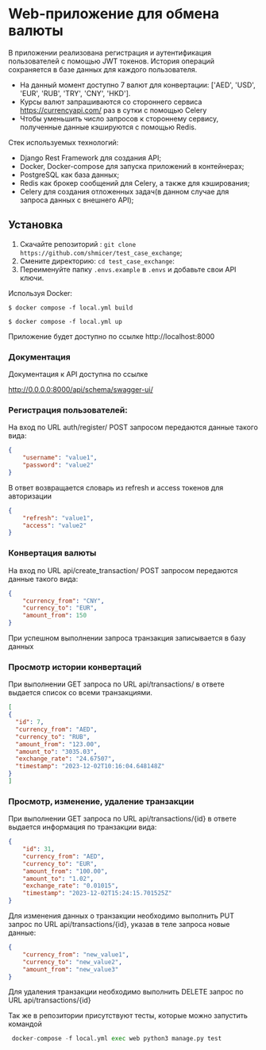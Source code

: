 # Web-приложение для обмена валюты

В приложении реализована регистрация и аутентификация пользователей с помощью JWT токенов.
История операций сохраняется в базе данных для каждого пользователя.


- На данный момент доступно 7 валют для конвертации: ['AED', 'USD', 'EUR', 'RUB', 'TRY', 'CNY', 'HKD'].
- Курсы валют запрашиваются со стороннего сервиса https://currencyapi.com/ раз в сутки с помощью Celery
- Чтобы уменьшить число запросов к стороннему сервису, полученные данные кэшируются с помощью Redis.

Стек используемых технологий:
* Django Rest Framework для создания API;
* Docker, Docker-compose для запуска приложений в контейнерах;
* PostgreSQL как база данных;
* Redis как брокер сообщений для Celery, а также для кэширования;
* Celery для создания отложенных задач(в данном случае для запроса данных с внешнего API);

## Установка

1. Скачайте репозиторий : `git clone https://github.com/shmicer/test_case_exchange`;
2. Смените директорию: `cd test_case_exchange`:
3. Переименуйте папку `.envs.example` в `.envs` и добавьте свои API ключи.

Используя Docker:

```
$ docker compose -f local.yml build

$ docker compose -f local.yml up

```

Приложение будет доступно по ссылке http://localhost:8000

### Документация 

Документация к API доступна по ссылке

http://0.0.0.0:8000/api/schema/swagger-ui/


### Регистрация пользователей:

На вход по URL auth/register/ POST запросом передаются данные такого вида:

```json
{
    "username": "value1",
    "password": "value2"
}

```

В ответ возвращается словарь из refresh и access токенов для авторизации

```json
{
    "refresh": "value1",
    "access": "value2"
}

```

### Конвертация валюты

На вход по URL api/create_transaction/ POST запросом передаются данные такого вида:

```json
{
    "currency_from": "CNY",
    "currency_to": "EUR",
    "amount_from": 150
}

```

При успешном выполнении запроса транзакция записывается в базу данных

### Просмотр истории конвертаций

При выполнении GET запроса по URL api/transactions/ в ответе выдается список со всеми транзакциями.

```json
[
{
  "id": 7,
  "currency_from": "AED",
  "currency_to": "RUB",
  "amount_from": "123.00",
  "amount_to": "3035.03",
  "exchange_rate": "24.67507",
  "timestamp": "2023-12-02T10:16:04.648148Z"
}
]
```

### Просмотр, изменение, удаление транзакции

При выполнении GET запроса по URL api/transactions/{id} в ответе выдается информация по транзакции вида:

```json
{
    "id": 31,
    "currency_from": "AED",
    "currency_to": "EUR",
    "amount_from": "100.00",
    "amount_to": "1.02",
    "exchange_rate": "0.01015",
    "timestamp": "2023-12-02T15:24:15.701525Z"
}
```
Для изменения данных о транзакции необходимо выполнить PUT запрос по URL api/transactions/{id}, указав в теле запроса новые данные:

```json
{
    "currency_from": "new_value1",
    "currency_to": "new_value2",
    "amount_from": "new_value3"
}
```

Для удаления транзакции необходимо выполнить DELETE запрос по URL api/transactions/{id}

Так же в репозитории присутствуют тесты, которые можно запустить командой

```python
 docker-compose -f local.yml exec web python3 manage.py test

```


